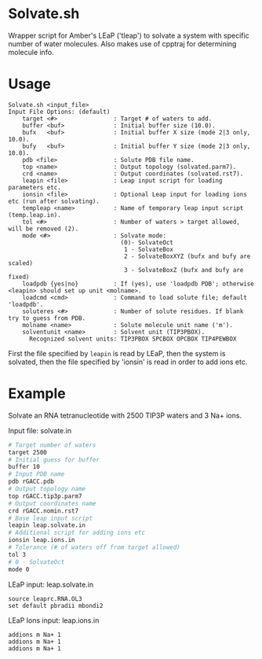 # Solvate.sh
Wrapper script for Amber's LEaP ('tleap') to solvate a system with specific number of water molecules. Also makes use of cpptraj for determining molecule info.

# Usage
```
Solvate.sh <input_file>
Input File Options: (default)
    target <#>                : Target # of waters to add.
    buffer <buf>              : Initial buffer size (10.0).
    bufx   <buf>              : Initial buffer X size (mode 2|3 only, 10.0).
    bufy   <buf>              : Initial buffer Y size (mode 2|3 only, 10.0).
    pdb <file>                : Solute PDB file name.
    top <name>                : Output topology (solvated.parm7).
    crd <name>                : Output coordinates (solvated.rst7).
    leapin <file>             : Leap input script for loading parameters etc.
    ionsin <file>             : Optional Leap input for loading ions etc (run after solvating).
    templeap <name>           : Name of temporary leap input script (temp.leap.in).
    tol <#>                   : Number of waters > target allowed, will be removed (2).
    mode <#>                  : Solvate mode:
                                (0)- SolvateOct
                                 1 - SolvateBox
                                 2 - SolvateBoxXYZ (bufx and bufy are scaled)
                                 3 - SolvateBoxZ (bufx and bufy are fixed)
    loadpdb {yes|no}          : If (yes), use 'loadpdb PDB'; otherwise <leapin> should set up unit <molname>.
    loadcmd <cmd>             : Command to load solute file; default 'loadpdb'.
    soluteres <#>             : Number of solute residues. If blank try to guess from PDB.
    molname <name>            : Solute molecule unit name ('m').
    solventunit <name>        : Solvent unit (TIP3PBOX).
      Recognized solvent units: TIP3PBOX SPCBOX OPCBOX TIP4PEWBOX
```

First the file specified by `leapin` is read by LEaP, then the system is solvated, then the file specified by 'ionsin' is read in order to add ions etc.

# Example
Solvate an RNA tetranucleotide with 2500 TIP3P waters and 3 Na+ ions.


Input file: solvate.in
```sh
# Target number of waters
target 2500 
# Initial guess for buffer
buffer 10
# Input PDB name
pdb rGACC.pdb
# Output topology name
top rGACC.tip3p.parm7 
# Output coordinates name
crd rGACC.nomin.rst7
# Base leap input script
leapin leap.solvate.in
# Additional script for adding ions etc
ionsin leap.ions.in
# Tolerance (# of waters off from target allowed)
tol 3
# 0 - SolvateOct
mode 0
```

LEaP input: leap.solvate.in
```
source leaprc.RNA.OL3
set default pbradii mbondi2
```

LEaP Ions input: leap.ions.in
```
addions m Na+ 1
addions m Na+ 1
addions m Na+ 1
```

